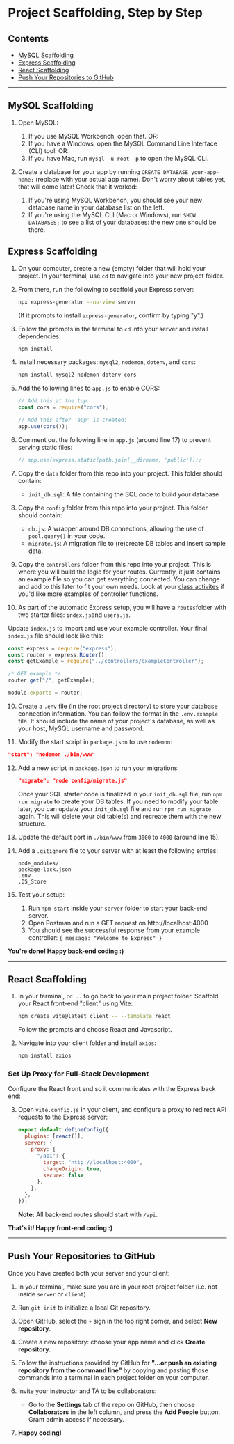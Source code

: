 # Project Scaffolding, Step by Step

## Contents

- [MySQL Scaffolding](#mysql-scaffolding)
- [Express Scaffolding](#express-scaffolding)
- [React Scaffolding](#react-scaffolding)
- [Push Your Repositories to GitHub](#push-your-repositories-to-github)

---

## MySQL Scaffolding

1. Open MySQL:

   1. If you use MySQL Workbench, open that. OR:
   2. If you have a Windows, open the MySQL Command Line Interface (CLI) tool. OR:
   3. If you have Mac, run `mysql -u root -p` to open the MySQL CLI.

2. Create a database for your app by running `CREATE DATABASE your-app-name;` (replace with your actual app name). Don't worry about tables yet, that will come later! Check that it worked:

   1. If you're using MySQL Workbench, you should see your new database name in your database list on the left.
   2. If you're using the MySQL CLI (Mac or Windows), run `SHOW DATABASES;` to see a list of your databases: the new one should be there.

## Express Scaffolding

1. On your computer, create a new (empty) folder that will hold your project. In your terminal, use `cd` to navigate into your new project folder.

2. From there, run the following to scaffold your Express server:

   ```bash
   npx express-generator --no-view server
   ```

   (If it prompts to install `express-generator`, confirm by typing "y".)

3. Follow the prompts in the terminal to `cd` into your server and install dependencies:

   ```bash
   npm install
   ```

4. Install necessary packages: `mysql2`, `nodemon`, `dotenv`, and `cors`:

   ```bash
   npm install mysql2 nodemon dotenv cors
   ```

5. Add the following lines to `app.js` to enable CORS:

   ```javascript
   // Add this at the top:
   const cors = require("cors");

   // Add this after 'app' is created:
   app.use(cors());
   ```

6. Comment out the following line in `app.js` (around line 17) to prevent serving static files:

   ```javascript
   // app.use(express.static(path.join(__dirname, 'public')));
   ```

7. Copy the `data` folder from this repo into your project. This folder should contain:

   - `init_db.sql`: A file containing the SQL code to build your database

8. Copy the `config` folder from this repo into your project. This folder should contain:

   - `db.js`: A wrapper around DB connections, allowing the use of `pool.query()` in your code.
   - `migrate.js`: A migration file to (re)create DB tables and insert sample data.

9. Copy the `controllers` folder from this repo into your project. This is where you will build the logic for your routes. Currently, it just contains an example file so you can get everything connected. You can change and add to this later to fit your own needs. Look at your [class activites](https://github.com/CodeOp-tech/fspt33-databases/) if you'd like more examples of controller functions.

10. As part of the automatic Express setup, you will have a `routes`folder with two starter files: `index.js`and `users.js`.

Update `index.js` to import and use your example controller. Your final `index.js` file should look like this:

```javascript
const express = require("express");
const router = express.Router();
const getExample = require("../controllers/exampleController");

/* GET example */
router.get("/", getExample);

module.exports = router;
```

10. Create a `.env` file (in the root project directory) to store your database connection information. You can follow the format in the `.env.example` file. It should include the name of your project's database, as well as your host, MySQL username and password.

11. Modify the start script in `package.json` to use `nodemon`:

```json
"start": "nodemon ./bin/www"
```

12. Add a new script in `package.json` to run your migrations:

    ```json
    "migrate": "node config/migrate.js"
    ```

    Once your SQL starter code is finalized in your `init_db.sql` file, run `npm run migrate` to create your DB tables.
    If you need to modify your table later, you can update your `init_db.sql` file and run `npm run migrate` again. This will delete your old table(s) and recreate them with the new structure.

13. Update the default port in `./bin/www` from `3000` to `4000` (around line 15).

14. Add a `.gitignore` file to your server with at least the following entries:

    ```
    node_modules/
    package-lock.json
    .env
    .DS_Store
    ```

15. Test your setup:
    1. Run `npm start` inside your `server` folder to start your back-end server.
    2. Open Postman and run a GET request on http://localhost:4000
    3. You should see the successful response from your example controller: `{ message: "Welcome to Express" }`

**You're done! Happy back-end coding :)**

---

## React Scaffolding

1. In your terminal, `cd ..` to go back to your main project folder. Scaffold your React front-end "client" using Vite:

   ```bash
   npm create vite@latest client -- --template react
   ```

   Follow the prompts and choose React and Javascript.

2. Navigate into your client folder and install `axios`:
   ```bash
   npm install axios
   ```

### Set Up Proxy for Full-Stack Development

Configure the React front end so it communicates with the Express back end:

3. Open `vite.config.js` in your client, and configure a proxy to redirect API requests to the Express server:
   ```javascript
   export default defineConfig({
     plugins: [react()],
     server: {
       proxy: {
         "/api": {
           target: "http://localhost:4000",
           changeOrigin: true,
           secure: false,
         },
       },
     },
   });
   ```
   **Note:** All back-end routes should start with `/api`.

**That's it! Happy front-end coding :)**

---

## Push Your Repositories to GitHub

Once you have created both your server and your client:

1. In your terminal, make sure you are in your root project folder (i.e. not inside `server` or `client`).

2. Run `git init` to initialize a local Git repository.

3. Open GitHub, select the `+` sign in the top right corner, and select **New repository**.

4. Create a new repository: choose your app name and click **Create repository**.

5. Follow the instructions provided by GitHub for **"...or push an existing repository from the command line"** by copying and pasting those commands into a terminal in each project folder on your computer.

6. Invite your instructor and TA to be collaborators:

   - Go to the **Settings** tab of the repo on GitHub, then choose **Collaborators** in the left column, and press the **Add People** button. Grant admin access if necessary.

7. **Happy coding!**
